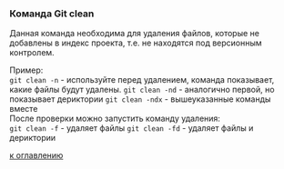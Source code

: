 ### Команда Git clean

Данная команда необходима для удаления файлов, которые не добавлены в индекс проекта, т.е. не находятся под версионным контролем. 

Пример:  
`git clean -n`  - используйте перед удалением, команда показывает, какие файлы будут удалены.
`git clean -nd` - аналогично первой, но показывает дериктории
`git clean -ndx` - вышеуказанные команды вместе  
После проверки можно запустить команду удаления:  
`git clean -f` - удаляет файлы
`git clean -fd` - удаляет файлы и дериктории


[к оглавлению](./readme.md)
